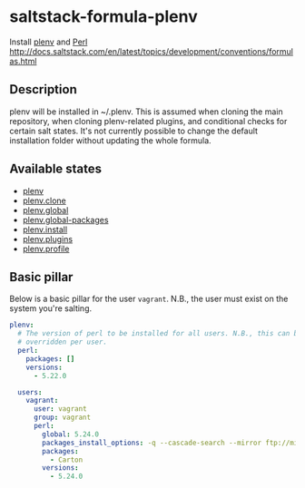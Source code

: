 # saltstack-formula-plenv
Install [plenv](https://github.com/tokuhirom/plenv) and [Perl](http://perldoc.perl.org/)
http://docs.saltstack.com/en/latest/topics/development/conventions/formulas.html

## Description
plenv will be installed in ~/.plenv. This is assumed when cloning the main
repository, when cloning plenv-related plugins, and conditional checks for
certain salt states. It's not currently possible to change the default
installation folder without updating the whole formula.

## Available states

  - [plenv](#plenv)
  - [plenv.clone](#plenv.clone)
  - [plenv.global](#plenv.global)
  - [plenv.global-packages](#plenv.global-packages)
  - [plenv.install](#plenv.install)
  - [plenv.plugins](#plenv.plugins)
  - [plenv.profile](#plenv.profile)

## Basic pillar
Below is a basic pillar for the user `vagrant`. N.B., the user must exist on the
system you're salting.

```yaml
plenv:
  # The version of perl to be installed for all users. N.B., this can be
  # overridden per user.
  perl:
    packages: []
    versions:
      - 5.22.0

  users:
    vagrant:
      user: vagrant
      group: vagrant
      perl:
        global: 5.24.0
        packages_install_options: -q --cascade-search --mirror ftp://mirror.bytemark.co.uk/CPAN/ --mirror http://cpan.org
        packages:
          - Carton
        versions:
          - 5.24.0
```
